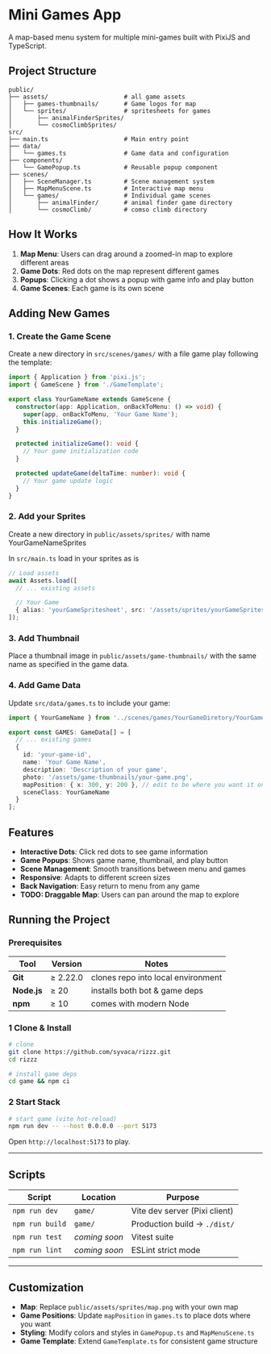 # Mini Games App

A map-based menu system for multiple mini-games built with PixiJS and TypeScript.

## Project Structure

```
public/
├── assets/                     # all game assets
│   ├── games-thumbnails/       # Game logos for map
│   └── sprites/                # spritesheets for games
│       ├── animalFinderSprites/
│       └── cosmoClimbSprites/ 
src/
├── main.ts                     # Main entry point
├── data/
│   └── games.ts                # Game data and configuration
├── components/
│   └── GamePopup.ts            # Reusable popup component
├── scenes/
│   ├── SceneManager.ts         # Scene management system
│   ├── MapMenuScene.ts         # Interactive map menu
│   └── games/                  # Individual game scenes
│       ├── animalFinder/       # animal finder game directory
│       └── cosmoClimb/         # comso climb directory
```

## How It Works

1. **Map Menu**: Users can drag around a zoomed-in map to explore different areas
2. **Game Dots**: Red dots on the map represent different games
3. **Popups**: Clicking a dot shows a popup with game info and play button
4. **Game Scenes**: Each game is its own scene

## Adding New Games

### 1. Create the Game Scene
Create a new directory in `src/scenes/games/` with a file game play following the template:

```typescript
import { Application } from 'pixi.js';
import { GameScene } from './GameTemplate';

export class YourGameName extends GameScene {
  constructor(app: Application, onBackToMenu: () => void) {
    super(app, onBackToMenu, 'Your Game Name');
    this.initializeGame();
  }

  protected initializeGame(): void {
    // Your game initialization code
  }

  protected updateGame(deltaTime: number): void {
    // Your game update logic
  }
}
```

### 2. Add your Sprites
Create a new directory in `public/assets/sprites/` with name YourGameNameSprites

In `src/main.ts` load in your sprites as is
```typescript
// Load assets
await Assets.load([
  // ... existing assets

  // Your Game
  { alias: 'yourGameSpritesheet', src: '/assets/sprites/yourGameSprites/yourGameSpriteSheet.json' },
]);
```

### 3. Add Thumbnail
Place a thumbnail image in `public/assets/game-thumbnails/` with the same name as specified in the game data.

### 4. Add Game Data
Update `src/data/games.ts` to include your game:

```typescript
import { YourGameName } from '../scenes/games/YourGameDiretory/YourGameName';

export const GAMES: GameData[] = [
  // ... existing games
  {
    id: 'your-game-id',
    name: 'Your Game Name',
    description: 'Description of your game',
    photo: '/assets/game-thumbnails/your-game.png',
    mapPosition: { x: 300, y: 200 }, // edit to be where you want it on the map
    sceneClass: YourGameName
  }
];
```


## Features

- **Interactive Dots**: Click red dots to see game information
- **Game Popups**: Shows game name, thumbnail, and play button
- **Scene Management**: Smooth transitions between menu and games
- **Responsive**: Adapts to different screen sizes
- **Back Navigation**: Easy return to menu from any game
- **TODO: Draggable Map**: Users can pan around the map to explore

## Running the Project
### Prerequisites
| Tool | Version | Notes |
|------|---------|-------|
| **Git** | ≥ 2.22.0 | clones repo into local environment |
| **Node.js** | ≥ 20 | installs both bot & game deps |
| **npm** | ≥ 10 | comes with modern Node |

### 1  Clone & Install
```bash
# clone
git clone https://github.com/syvaca/rizzz.git
cd rizzz

# install game deps
cd game && npm ci
```

### 2  Start Stack
```bash
# start game (vite hot-reload)
npm run dev -- --host 0.0.0.0 --port 5173
```
Open `http://localhost:5173` to play.

---

## Scripts
| Script | Location | Purpose |
|--------|----------|---------|
| `npm run dev` | `game/` | Vite dev server (Pixi client) |
| `npm run build` | `game/` | Production build → `./dist/` |
| `npm run test` | _coming soon_ | Vitest suite |
| `npm run lint` | _coming soon_ | ESLint strict mode |

---

## Customization

- **Map**: Replace `public/assets/sprites/map.png` with your own map
- **Game Positions**: Update `mapPosition` in `games.ts` to place dots where you want
- **Styling**: Modify colors and styles in `GamePopup.ts` and `MapMenuScene.ts`
- **Game Template**: Extend `GameTemplate.ts` for consistent game structure 